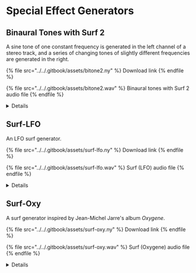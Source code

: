 # Special Effect Generators

## Binaural Tones with Surf 2

A sine tone of one constant frequency is generated in the left channel of a stereo track, and a series of changing tones of slightly different frequencies are generated in the right.

{% file src="../../.gitbook/assets/bitone2.ny" %}
Download link
{% endfile %}

{% file src="../../.gitbook/assets/bitone2.wav" %}
Binaural tones with Surf 2 audio file
{% endfile %}

<details>

<summary>Details</summary>

Author: [David R.Sky](https://audionyq.com/david\_r\_sky)

A sine tone of one constant frequency is generated in the left channel of a stereo track, and a series of changing tones of slightly different frequencies are generated in the right. The differences between the left- and right-channel frequencies are termed "beat frequencies". In addition, a stereo "surf" noise is generated based on [pink noise](http://en.wikipedia.org/wiki/Pink\_noise). This is a lower-frequency "rushing" sound compared with "hissing" white noise.

Parameters:

1. **Left channel tone frequency:** \[50 - 1000 Hz, default 100].
2. **Beat frequency \[Hz], duration \[minutes], time to change to next beat frequency \[minutes]:** There are six of these edit fields in which you may enter up to three indicated values, separated by a space. The first of these edit fields has default values of 17.5 0.25 0.25 and must contain some non-zero value for duration. If you enter only a single value into any of the subsequent fields, the duration of that beat frequency will be zero. If you leave any of these edit fields blank they will be ignored. In the sixth field you may enter a final beat frequency and duration of that frequency.
3. **Adjust total time:** \[1 - 60 minutes, default = 0 (no adjustment)].
4. **Fade-in and fade-out times:** \[0 - 120 seconds, default 10]
5. **Stereo surf frequency:** \[0 - 2 Hz, default 0.1] - If this setting is above zero, the surf sound will be panned back and forth somewhere between the left and right audio channels at the specified frequency, how far depending on the sixth variable:
6. **Stereo surf spread:** \[0 - 100 percent, default 80] - The larger this number, the further the surf sound will move away from the center pan position (0% results in the surf sound remaining in the center).
7. **Tone to surf volume ratio:** \[0 - 100 percent, default 70] - adjusts the relative volume of the tones and surf sound. 0 = no tone (only surf) and 100 = no surf (only tone).

</details>

## Surf-LFO

An LFO surf generator.

{% file src="../../.gitbook/assets/surf-lfo.ny" %}
Download link
{% endfile %}

{% file src="../../.gitbook/assets/surf-lfo.wav" %}
Surf (LFO) audio file
{% endfile %}

<details>

<summary>Details</summary>

Author: [David R.Sky](https://audionyq.com/david\_r\_sky)

LFO Surf generator. A signal whose frequency is generally below the human ear's ability to hear as a tone, usually 20 cycles per second \[Hz]. Generates mono or stereo surf which sweeps between a lower and upper filter frequency. Stereo surf also sweeps back-and-forth somewhere between the left and right audio channels. To generate stereo surf, first open a new stereo track in Audacity

Parameters:

1\. **Mono or stereo surf:** \[1=mono 2=stereo]\
Mono surf is heard only in the center between the two speakers, or in the middle of your head when wearing headphones. Stereo surf sweeps back-and-forth somewhere between the two audio channels, depending on the next setting, Stereo Spread.

2\. **Stereo spread:** \[stereo only: percent]The larger this value, the more widely the stereo surf will move back-and-forth between the left and right audio channels. When this value is above zero, the deeper section of the surf sweep will be heard more in the left channel; below zero, the deeper section of the surf sweep will be heard more in the right channel.

3\. **Fade-in and fade-out times:** \[seconds]To smoothly fade in and fade out the volume at the start and end of the surf.

4\. **Surf duration:** \[minutes] (up to 60)

5\. **Surf type:** \[0=white noise 1=pink noise]White noise is more of a "hissing" sound, whereas pink noise is a lower "rushing" sound. Technically, white noise is "equal energy per frequency", whereas pink noise is "equal energy per octave"

6\. **Surf sweep frequency:** \[Hz]Sets how slow or fast the surf sweeps between the lower and upper filter frequencies, and the left and right channels \[for stereo surf].

7\. **Lower filter frequency:** \[Hz]\
8\. **Upper filter frequency:** \[Hz]\
Both the above determine how low and how high the low-pass filter sweeps the surf noise.

9\. **Bass frequency to boost:** \[Hz]You can boost the volume of frequencies of the surf sound below this setting, to get a deeper-sounding surf. Somewhat equivalent to the bass knob on your stereo.

10\. **Bass boost :** \[dB]Sets how much to boost the above bass frequency. 0 dB means no boost, 6 dB means double the amplitude of the bass frequency, and so on.\


</details>

## Surf-Oxy

A surf generator inspired by Jean-Michel Jarre's album _Oxygene_.

{% file src="../../.gitbook/assets/surf-oxy.ny" %}
Download link
{% endfile %}

{% file src="../../.gitbook/assets/surf-oxy.wav" %}
Surf (Oxygene) audio file
{% endfile %}

<details>

<summary>Details</summary>

Author: [David R.Sky](https://audionyq.com/david\_r\_sky)

Jean-Michel Jarre put out a hauntingly beautiful electronic album in 1976, Oxygene. One section of this album had a repeating surf sound: a sweep from the right to the left audio channel, a pause, and then a deep crash in the right channel. After another pause, this cycle repeated many times. Very relaxing to listen to. This sound generator plugin emulates that surf cycle, in either mono or stereo.

Start a new session of Audacity. To generate stereo surf, first open a blank stereo track&#x20;

Parameters:

1\. **Surf output:** \[1=mono 2=stereo]To generate mono or stereo Oxygene surf.

2\. **Stereo spread:** \[stereo only - percent]If you've chosen to generate stereo Oxygene surf, this setting will determine how widely the surf sweeps away from the center pan position. From +100 percent to -100 percent. Positive values make the sweep section go from the right to the left, with the crash in the right. Negative values reverse this pattern.

3\. **Fade-in and fade-out times:** \[seconds]Time to fade in and fade out the volume at the start and end of the surf, if you wish.

4\. **Number of Oxygene surf cycles:**How many Oxygene surf cycles to generate.

5\. **Surf type:** \[0=white noise 1=pink noise]White noise is a higher-frequency "hissing", whereas pink noise is a lower-frequency "rushing" sound.

6\. **Sweep starting filter frequency:** \[Hz]

7\. **Sweep ending filter frequency:** \[Hz]The above two parameters set the starting and ending frequencies for the low-pass filter to sweep the sweep portion of Oxygene surf. A low-pass filter allows frequencies below a certain value to pass, while frequencies above that value are attenuated, or reduced in volume.

8\. **Sweep duration:** \[seconds]This sets how slow or fast the sweep portion of Oxygene surf takes.

9\. **Post-sweep silence duration:** \[seconds]Duration of the silence after the sweep.

10\. **Crash filter frequency:** \[Hz]The low-pass filter frequency of the crash.

11\. **Crash bass frequency boost:** \[dB]How much to increase the volume of the above filter frequency and below. 0 dB means no boost, 6 dB means double the amplitude of this bass frequency, and so on.

12\. **Post-crash silence duration:** \[seconds]How much silence before the Oxygene surf cycle repeats.

</details>
